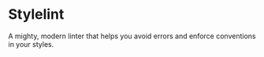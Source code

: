 # Stylelint

A mighty, modern linter that helps you avoid errors and enforce conventions in your styles.